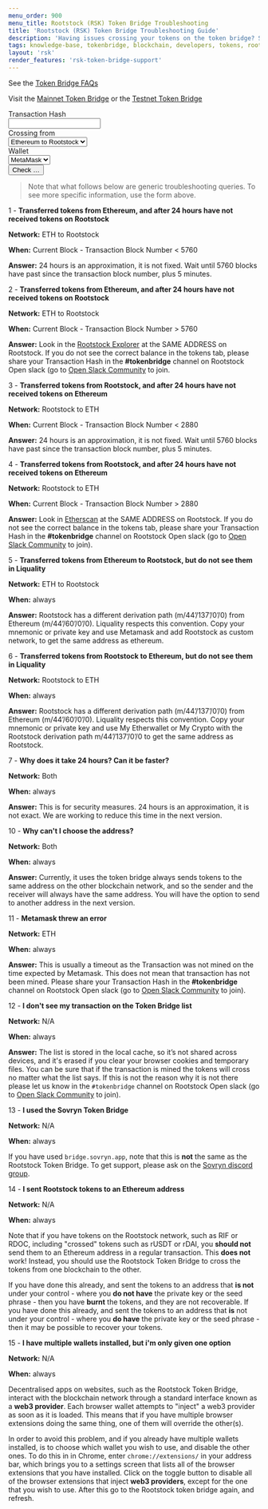 ```yaml
---
menu_order: 900
menu_title: Rootstock (RSK) Token Bridge Troubleshooting
title: 'Rootstock (RSK) Token Bridge Troubleshooting Guide'
description: 'Having issues crossing your tokens on the token bridge? See the troubleshooting guide for help.'
tags: knowledge-base, tokenbridge, blockchain, developers, tokens, rootstock, rsk
layout: 'rsk'
render_features: 'rsk-token-bridge-support'
---
```


See the [Token Bridge FAQs](https://developers.rsk.co/tools/tokenbridge/faq/)

Visit the [Mainnet Token Bridge](https://tokenbridge.rsk.co/) or the [Testnet Token Bridge](https://testnet.tokenbridge.rsk.co/)

<div class="rsk-token-bridge-support">
  <div class="rsk-token-bridge-support-input-area">
    <div>
      <label>Transaction Hash</label>
      <br />
      <input name="txHash" id="rsk-token-bridge-support-txHash" type="text" />
    </div>
    <div>
      <label>Crossing from</label>
      <br />
      <select name="fromNetwork" id="rsk-token-bridge-support-fromNetwork">
        <option value="ethereum-mainnet">Ethereum to Rootstock</option>
        <option value="rsk-mainnet">Rootstock to Ethereum</option>
      </select>
    </div>
    <div>
      <label>Wallet</label>
      <br />
      <select name="walletName" id="rsk-token-bridge-support-walletName">
        <option value="metamask">MetaMask</option>
        <option value="liquality">Liquality</option>
      </select>
    </div>
    <div>
      <button id="rsk-token-bridge-support-check-button">Check &hellip;</button>
    </div>
  </div>
  <div class="rsk-token-bridge-support-output-area">
  </div>
</div>

> Note that what follows below are generic troubleshooting queries.
> To see more specific information, use the form above.

1 - **Transferred tokens from Ethereum, and after 24 hours have not received tokens on Rootstock**

**Network:** ETH to Rootstock

**When:** Current Block - Transaction Block Number < 5760

**Answer:** 24 hours is an approximation, it is not fixed. Wait until 5760 blocks have past since the transaction block number, plus 5 minutes.

2 - **Transferred tokens from Ethereum, and after 24 hours have not received tokens on Rootstock**

**Network:** ETH to Rootstock

**When:** Current Block - Transaction Block Number > 5760

**Answer:**  Look in the [Rootstock Explorer](https://explorer.rsk.co/) at the SAME ADDRESS on Rootstock. If you do not see the correct balance in the tokens tab, please share your Transaction Hash in the **#tokenbridge** channel on Rootstock Open slack (go to [Open Slack Community](https://developers.rsk.co/slack) to join.

3 - **Transferred tokens from Rootstock, and after 24 hours have not received tokens on Ethereum**

**Network:** Rootstock to ETH

**When:** Current Block - Transaction Block Number < 2880

**Answer:**  24 hours is an approximation, it is not fixed. Wait until 5760 blocks have past since the transaction block number, plus 5 minutes.

4 - **Transferred tokens from Rootstock, and after 24 hours have not received tokens on Ethereum**

**Network:** Rootstock to ETH

**When:** Current Block - Transaction Block Number > 2880

**Answer:**  Look in [Etherscan](https://etherscan.io/) at the SAME ADDRESS on Rootstock. If you do not see the correct balance in the tokens tab, please share your Transaction Hash in the **#tokenbridge** channel on Rootstock Open slack (go to [Open Slack Community](https://developers.rsk.co/slack) to join).

5 - **Transferred tokens from Ethereum to Rootstock, but do not see them in Liquality**

**Network:** ETH to Rootstock

**When:** always

**Answer:**  Rootstock has a different derivation path (m/44’/137’/0’/0) from Ethereum (m/44’/60’/0’/0). Liquality respects this convention. Copy your mnemonic or private key and use Metamask and add Rootstock as custom network, to get the same address as ethereum.

6 - **Transferred tokens from Rootstock to Ethereum, but do not see them in Liquality**

**Network:** Rootstock to ETH

**When:** always

**Answer:**  Rootstock has a different derivation path (m/44’/137’/0’/0) from Ethereum (m/44’/60’/0’/0). Liquality respects this convention. Copy your mnemonic or private key and use My Etherwallet or My Crypto with the Rootstock derivation path m/44’/137’/0’/0 to get the same address as Rootstock.

7 - **Why does it take 24 hours? Can it be faster?**

**Network:** Both

**When:** always

**Answer:**  This is for security measures. 24 hours is an approximation, it is not exact. We are working to reduce this time in the next version.

10 - **Why can't I choose the address?**

**Network:** Both

**When:** always

**Answer:**  Currently, it uses the token bridge always sends tokens to the same address on the other blockchain network, and so the sender and the receiver will always have the same address. You will have the option to send to another address in the next version.

11 - **Metamask threw an error**

**Network:** ETH

**When:** always

**Answer:**  This is usually a timeout as the Transaction was not mined on the time expected by Metamask. This does not mean that transaction has not been mined. Please share your Transaction Hash in the **#tokenbridge** channel on Rootstock Open slack (go to [Open Slack Community](https://developers.rsk.co/slack) to join).

12 - **I don't see my transaction on the Token Bridge list**

**Network:** N/A

**When:** always

**Answer:**  The list is stored in the local cache, so it’s not shared across devices, and it's erased if you clear your browser cookies and temporary files. You can be sure that if the transaction is mined the tokens will cross no matter what the list says. If this is not the reason why it is not there please let us know in the `#tokenbridge` channel on Rootstock Open slack (go to [Open Slack Community](https://developers.rsk.co/slack) to join).

13 - **I used the Sovryn Token Bridge**

**Network:** N/A

**When:** always

If you have used `bridge.sovryn.app`,
note that this is **not** the same as the Rootstock Token Bridge.
To get support, please ask on the
[Sovryn discord group](https://discord.com/channels/729675474665603133/813119624098611260).

14 - **I sent Rootstock tokens to an Ethereum address**

**Network:** N/A

**When:** always

Note that if you have tokens on the Rootstock network, such as RIF or RDOC,
including "crossed" tokens such as rUSDT or rDAI,
you **should not** send them to an Ethereum address in a regular transaction.
This **does not** work!
Instead, you should use the Rootstock Token Bridge to cross the tokens
from one blockchain to the other.

If you have done this already,
and sent the tokens to an address that **is not** under your control -
where you **do not have** the private key or the seed phrase -
then you have **burnt** the tokens, and they are not recoverable.
If you have done this already,
and sent the tokens to an address that **is** not under your control -
where you **do have** the private key or the seed phrase -
then it may be possible to recover your tokens.

15 - **I have multiple wallets installed, but i'm only given one option**

**Network:** N/A

**When:** always

Decentralised apps on websites, such as the Rootstock Token Bridge,
interact with the blockchain network through a standard interface
known as a **web3 provider**.
Each browser wallet attempts to "inject" a web3 provider as soon as it is loaded.
This means that if you have multiple browser extensions doing the same thing,
one of them will override the other(s).

In order to avoid this problem, and if you already have multiple wallets installed,
is to choose which wallet you wish to use, and disable the other ones.
To do this in in Chrome, enter `chrome://extensions/` in your address bar,
which brings you to a settings screen that lists all of
the browser extensions that you have installed.
Click on the toggle button to disable all of the browser extensions
that inject **web3 providers**, except for the one that you wish to use.
After this go to the Rootstock token bridge again, and refresh.
